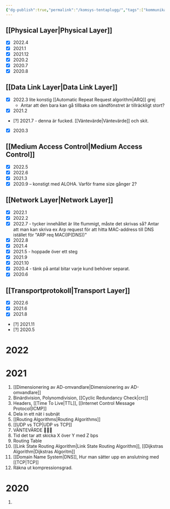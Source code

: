 ```yaml
---
{"dg-publish":true,"permalink":"/komsys-tentaplugg/","tags":["kommunikationssystem"]}
---
```



## [[Physical Layer\|Physical Layer]]
- [x] 2022.4
- [x] 2021.1
- [x] 2021.12
- [x] 2020.2 
- [x] 2020.7
- [x] 2020.8
## [[Data Link Layer\|Data Link Layer]]
- [x] 2022.3 lite konstig [[Automatic Repeat Request algorithm\|ARQ]] grej
	- Antar att den bara kan gå tillbaka om sändfönstret är tillräckligt stort? 
- [x] 2021.2
- [?] 2021.7 - denna är fucked. [[Väntevärde\|Väntevärde]] och skit.
- [x] 2020.3
## [[Medium Access Control\|Medium Access Control]]
- [x] 2022.5
- [x] 2022.6
- [x] 2021.3
- [x] 2020.9 – konstigt med ALOHA. Varför frame size gånger 2?
## [[Network Layer\|Network Layer]]
- [x] 2022.1
- [x] 2022.2
- [x] 2022.7 - tycker innehållet är lite flummigt, måste det skrivas så? Antar att man kan skriva ex Arp request för att hitta MAC-address till DNS istället för "ARP req MAC(IP(DNS))"
- [x] 2022.8
- [x] 2021.4
- [x] 2021.5 - hoppade över ett steg
- [x] 2021.9
- [x] 2021.10
- [x] 2020.4 - tänk på antal bitar varje kund behöver separat.
- [x] 2020.6
## [[Transportprotokoll\|Transport Layer]]
- [x] 2022.6
- [x] 2021.6
- [x] 2021.8
- [?] 2021.11
- [?] 2020.5

# 2022

# 2021
1. [[Dimensionering av AD-omvandlare\|Dimensionering av AD-omvandlare]]
2. Binärdivision, Polynomdivision, [[Cyclic Redundancy Check\|crc]]
3. Headers, [[Time To Live\|TTL]], [[Internet Control Message Protocol\|ICMP]]
4. Dela in ett nät i subnät
5. [[Routing Algorithms\|Routing Algorithms]]
6. [[UDP vs TCP\|UDP vs TCP]]
7. VÄNTEVÄRDE 🤡🤪😭
8. Tid det tar att skicka X över Y med Z bps
9. Routing Table
10. [[Link State Routing Algorithm\|Link State Routing Algorithm]], [[Dijkstras Algorithm\|Dijkstras Algoritm]]
11. [[Domain Name System\|DNS]], Hur man sätter upp en anslutning med [[TCP\|TCP]]
12. Räkna ut kompressionsgrad.

# 2020
1. 